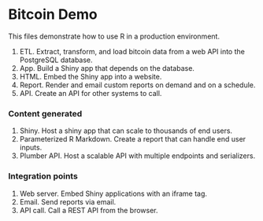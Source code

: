 # Bitcoin Demo

This files demonstrate how to use R in a production environment.

1. ETL. Extract, transform, and load bitcoin data from a web API into the PostgreSQL database.
2. App. Build a Shiny app that depends on the database.
3. HTML. Embed the Shiny app into a website.
4. Report. Render and email custom reports on demand and on a schedule.
5. API. Create an API for other systems to call.

### Content generated

1. Shiny. Host a shiny app that can scale to thousands of end users.
2. Parameterized R Markdown. Create a report that can handle end user inputs.
3. Plumber API. Host a scalable API with multiple endpoints and serializers.

### Integration points

1. Web server. Embed Shiny applications with an iframe tag.
2. Email. Send reports via email.
3. API call. Call a REST API from the browser.

